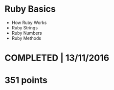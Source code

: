 # Ruby Basics
- How Ruby Works
- Ruby Strings
- Ruby Numbers 
- Ruby Methods 

# COMPLETED | 13/11/2016
# 351 points
